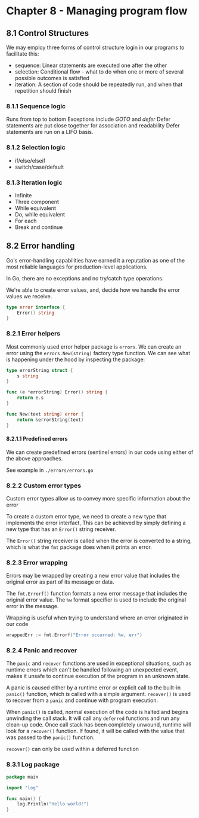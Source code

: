 # Chapter 8 - Managing program flow

## 8.1 Control Structures
We may employ three forms of control structure login in our programs to facilitate this:
- sequence: Linear statements are executed one after the other
- selection: Conditional flow - what to do when one or more of several possible outcomes is satisfied
- iteration: A section of code should be repeatedly run, and when that repetition should finish


### 8.1.1 Sequence logic
Runs from top to bottom
Exceptions include *GOTO* and *defer*
Defer statements are put close together for association and readability
Defer statements are run on a LIFO basis.

### 8.1.2 Selection logic
- if/else/elseif
- switch/case/default

### 8.1.3 Iteration logic
- Infinite
- Three component
- While equivalent
- Do, while equivalent
- For each
- Break and continue


## 8.2 Error handling

Go's error-handling capabilities have earned it a reputation as one of the most reliable languages for production-level applications.

In Go, there are no exceptions and no try/catch type operations.

We're able to create error values, and, decide how we handle the error values we receive.

```go
type error interface {
    Error() string
}
```

### 8.2.1 Error helpers
Most commonly used error helper package is `errors`. We can create an error using the `errors.New(string)` factory type function. We can see what is happening under the hood by inspecting the package:

```go
type errorString struct {
    s string
}

func (e *errorString) Error() string {
    return e.s
}

func New(text string) error {
    return &errorString(text)
}
```

#### 8.2.1.1 Predefined errors

We can create predefined errors (sentinel errors) in our code using either of the above approaches. 

See example in `./errors/errors.go`


### 8.2.2 Custom error types
Custom error types allow us to convey more specific information about the error

To create a custom error type, we need to create a new type that implements the error interfact, This can be achieved by simply defining a new type that has an `Error()` string receiver.

The `Error()` string receiver is called when the error is converted to a string, which is what the `fmt` package does when it prints an error.

### 8.2.3 Error wrapping
Errors may be wrapped by creating a new error value that includes the original error as part of its message or data.

The `fmt.Errorf()` function formats a new error message that includes the original error value. The `%w` format specifier is used to include the original error in the message.

Wrapping is useful when trying to understand where an error originated in our code

```go
wrappedErr := fmt.Errorf("Error occurred: %w, err")
```

### 8.2.4 Panic and recover
The `panic` and `recover` functions are used in exceptional situations, such as runtime errors which can't be handled following an unexpected event, makes it unsafe to continue execution of the program in an unknown state.

A panic is caused either by a runtime error or explicit call to the built-in `panic()` function, which is called with a simple argument. `recover()` is used to recover from a `panic` and continue with program execution.

When `panic()` is called, normal execution of the code is halted and begins unwinding the call stack. It will call any `deferred` functions and run any clean-up code. Once call stack has been completely unwound, runtime will look for a `recover()` function. If found, it will be called with the value that was passed to the `panic()` function.

`recover()` can only be used within a deferred function

### 8.3.1 Log package

```go
package main

import "log"

func main() {
    log.Println("Hello world!")
}
```